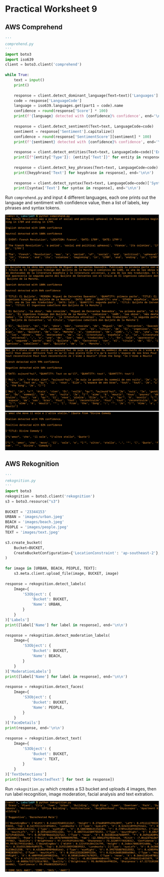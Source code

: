 # Practical Worksheet 9

## AWS Comprehend

```python
'''
comprehend.py
'''
import boto3
import iso639
client = boto3.client('comprehend')

while True:
    text = input()
    print()

    response = client.detect_dominant_language(Text=text)['Languages'][0]
    code = response['LanguageCode']
    language = iso639.languages.get(part1 = code).name
    confidence = round(response['Score'] * 100)
    print(f'{language} detected with {confidence}% confidence', end='\n\n')

    response = client.detect_sentiment(Text=text, LanguageCode=code)
    sentiment = response['Sentiment'].capitalize()
    confidence = round(response['SentimentScore'][sentiment] * 100)
    print(f'{sentiment} detected with {confidence}% confidence', end='\n\n')

    response = client.detect_entities(Text=text, LanguageCode=code)['Entities']
    print([f"{entity['Type']}: {entity['Text']}" for entity in response], end='\n\n')

    response = client.detect_key_phrases(Text=text, LanguageCode=code)['KeyPhrases']
    print([keyphrase['Text'] for keyphrase in response], end='\n\n')

    response = client.detect_syntax(Text=text, LanguageCode=code)['SyntaxTokens']
    print([syntax['Text'] for syntax in response], end='\n\n')
```

Run `comprehend.py` and input 4 different languages, each one prints out the language and sentiment with confidence value, then a list of labels, key phrases and syntax tokens.

![english](images/english.png)
![spanish](images/spanish.png)
![french](images/french.png)
![italian](images/italian.png)

## AWS Rekognition

```python
'''
rekognition.py
'''
import boto3
rekognition = boto3.client('rekognition')
s3 = boto3.resource("s3")

BUCKET = '23344153'
URBAN = 'images/urban.jpeg'
BEACH = 'images/beach.jpeg'
PEOPLE = 'images/people.jpeg'
TEXT = 'images/text.jpeg'

s3.create_bucket(
    Bucket=BUCKET,
    CreateBucketConfiguration={'LocationConstraint': 'ap-southeast-2'},
)

for image in [URBAN, BEACH, PEOPLE, TEXT]:
    s3.meta.client.upload_file(image, BUCKET, image)

response = rekognition.detect_labels(
    Image={
        'S3Object': {
            'Bucket': BUCKET,
            'Name': URBAN,
        }
    }
)['Labels']
print([label['Name'] for label in response], end='\n\n')

response = rekognition.detect_moderation_labels(
    Image={
        'S3Object': {
            'Bucket': BUCKET,
            'Name': BEACH,
        }
    }
)['ModerationLabels']
print([label['Name'] for label in response], end='\n\n')

response = rekognition.detect_faces(
    Image={
        'S3Object': {
            'Bucket': BUCKET,
            'Name': PEOPLE,
        }
    }
)['FaceDetails']
print(response, end='\n\n')

response = rekognition.detect_text(
    Image={
        'S3Object': {
            'Bucket': BUCKET,
            'Name': TEXT,
        }
    }
)['TextDetections']
print([text['DetectedText'] for text in response])
```

Run `rekognition.py` which creates a S3 bucket and uploads 4 images, then run label recognition, image moderation, facial analysis and text extration.

![rekognition](images/rekognition.png)
